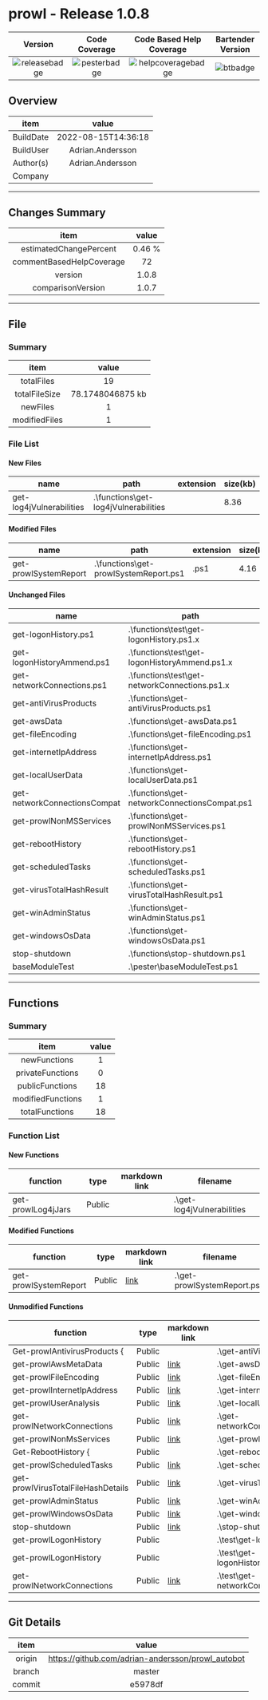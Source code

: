 # prowl - Release 1.0.8
| Version | Code Coverage | Code Based Help Coverage |Bartender Version|
|:-------------------:|:-------------------:|:-------------------:|:-------------------:|
|![releasebadge]|![pesterbadge]|![helpcoveragebadge]|![btbadge]|
## Overview
|item|value|
|:-:|:-:|
|BuildDate|2022-08-15T14:36:18|
|BuildUser|Adrian.Andersson|
|Author(s)|Adrian.Andersson|
|Company| |






---
## Changes Summary
|item|value|
|:-:|:-:|
|estimatedChangePercent|0.46 %|
|commentBasedHelpCoverage|72|
|version|1.0.8|
|comparisonVersion|1.0.7|



---
## File

### Summary

|item|value|
|:-:|:-:|
|totalFiles|19|
|totalFileSize|78.1748046875 kb|
|newFiles|1|
|modifiedFiles|1|

### File List

#### New Files
|name|path|extension|size(kb)
|----------------|--------------------------------|-----|-----|
|get-log4jVulnerabilities|.\functions\get-log4jVulnerabilities||8.36|


#### Modified Files
|name|path|extension|size(kb)
|----------------|--------------------------------|-----|-----|
|get-prowlSystemReport|.\functions\get-prowlSystemReport.ps1|.ps1|4.16|


#### Unchanged Files
|name|path|extension|size(kb)
|----------------|--------------------------------|-----|-----|
|get-logonHistory.ps1|.\functions\test\get-logonHistory.ps1.x|.x|15.37|
|get-logonHistoryAmmend.ps1|.\functions\test\get-logonHistoryAmmend.ps1.x|.x|7.32|
|get-networkConnections.ps1|.\functions\test\get-networkConnections.ps1.x|.x|3.68|
|get-antiVirusProducts|.\functions\get-antiVirusProducts.ps1|.ps1|3.14|
|get-awsData|.\functions\get-awsData.ps1|.ps1|1.58|
|get-fileEncoding|.\functions\get-fileEncoding.ps1|.ps1|6.27|
|get-internetIpAddress|.\functions\get-internetIpAddress.ps1|.ps1|4.04|
|get-localUserData|.\functions\get-localUserData.ps1|.ps1|6.89|
|get-networkConnectionsCompat|.\functions\get-networkConnectionsCompat.ps1|.ps1|3.95|
|get-prowlNonMSServices|.\functions\get-prowlNonMSServices.ps1|.ps1|2.04|
|get-rebootHistory|.\functions\get-rebootHistory.ps1|.ps1|2.76|
|get-scheduledTasks|.\functions\get-scheduledTasks.ps1|.ps1|2.53|
|get-virusTotalHashResult|.\functions\get-virusTotalHashResult.ps1|.ps1|1.47|
|get-winAdminStatus|.\functions\get-winAdminStatus.ps1|.ps1|1.42|
|get-windowsOsData|.\functions\get-windowsOsData.ps1|.ps1|2.03|
|stop-shutdown|.\functions\stop-shutdown.ps1|.ps1|0.51|
|baseModuleTest|.\pester\baseModuleTest.ps1|.ps1|0.66|





---
## Functions

### Summary

|item|value|
|:-:|:-:|
|newFunctions|1|
|privateFunctions|0|
|publicFunctions|18|
|modifiedFunctions|1|
|totalFunctions|18|

### Function List

#### New Functions
|function|type|markdown link|filename|
|-|-|-|-|
|get-prowlLog4jJars|Public||.\get-log4jVulnerabilities|

#### Modified Functions
|function|type|markdown link|filename|
|-|-|-|-|
|get-prowlSystemReport|Public|[link](./functions/get-prowlSystemReport.md)|.\get-prowlSystemReport.ps1|

#### Unmodified Functions
|function|type|markdown link|filename|
|-|-|-|-|
|Get-prowlAntivirusProducts {|Public||.\get-antiVirusProducts.ps1|
|get-prowlAwsMetaData|Public|[link](./functions/get-prowlAwsMetaData.md)|.\get-awsData.ps1|
|get-prowlFileEncoding|Public|[link](./functions/get-prowlFileEncoding.md)|.\get-fileEncoding.ps1|
|get-prowlInternetIpAddress|Public|[link](./functions/get-prowlInternetIpAddress.md)|.\get-internetIpAddress.ps1|
|get-prowlUserAnalysis|Public|[link](./functions/get-prowlUserAnalysis.md)|.\get-localUserData.ps1|
|get-prowlNetworkConnections|Public|[link](./functions/get-prowlNetworkConnections.md)|.\get-networkConnectionsCompat.ps1|
|get-prowlNonMsServices|Public|[link](./functions/get-prowlNonMsServices.md)|.\get-prowlNonMSServices.ps1|
|Get-RebootHistory {|Public||.\get-rebootHistory.ps1|
|get-prowlScheduledTasks|Public|[link](./functions/get-prowlScheduledTasks.md)|.\get-scheduledTasks.ps1|
|get-prowlVirusTotalFileHashDetails|Public|[link](./functions/get-prowlVirusTotalFileHashDetails.md)|.\get-virusTotalHashResult.ps1|
|get-prowlAdminStatus|Public|[link](./functions/get-prowlAdminStatus.md)|.\get-winAdminStatus.ps1|
|get-prowlWindowsOsData|Public|[link](./functions/get-prowlWindowsOsData.md)|.\get-windowsOsData.ps1|
|stop-shutdown|Public|[link](./functions/stop-shutdown.md)|.\stop-shutdown.ps1|
|get-prowlLogonHistory|Public||.\test\get-logonHistory.ps1.x|
|get-prowlLogonHistory|Public||.\test\get-logonHistoryAmmend.ps1.x|
|get-prowlNetworkConnections|Public|[link](./functions/get-prowlNetworkConnections.md)|.\test\get-networkConnections.ps1.x|









---
## Git Details
|item|value|
|:-:|:-:|
|origin|https://github.com/adrian-andersson/prowl_autobot|
|branch|master|
|commit|e5978df|



[pesterbadge]: https://img.shields.io/static/v1.svg?label=pester&message=na&color=lightgrey
[btbadge]: https://img.shields.io/static/v1.svg?label=bartender&message=6.2.0&color=0B2047
[releasebadge]: https://img.shields.io/static/v1.svg?label=version&message=1.0.8&color=blue
[helpcoveragebadge]: https://img.shields.io/static/v1.svg?label=get-help&message=72&color=yellowgreen
